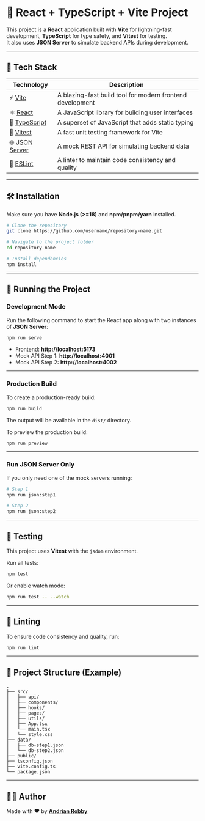 # 🚀 React + TypeScript + Vite Project

This project is a **React** application built with **Vite** for lightning-fast development, **TypeScript** for type safety, and **Vitest** for testing.  
It also uses **JSON Server** to simulate backend APIs during development.

---

## 🧩 Tech Stack

| Technology | Description |
|-------------|--------------|
| ⚡ [Vite](https://vitejs.dev/) | A blazing-fast build tool for modern frontend development |
| ⚛️ [React](https://react.dev/) | A JavaScript library for building user interfaces |
| 🧠 [TypeScript](https://www.typescriptlang.org/) | A superset of JavaScript that adds static typing |
| 🧪 [Vitest](https://vitest.dev/) | A fast unit testing framework for Vite |
| 🌐 [JSON Server](https://github.com/typicode/json-server) | A mock REST API for simulating backend data |
| 🧹 [ESLint](https://eslint.org/) | A linter to maintain code consistency and quality |

---

## 🛠️ Installation

Make sure you have **Node.js (>=18)** and **npm/pnpm/yarn** installed.

```bash
# Clone the repository
git clone https://github.com/username/repository-name.git

# Navigate to the project folder
cd repository-name

# Install dependencies
npm install
```

---

## 🚀 Running the Project

### Development Mode

Run the following command to start the React app along with two instances of **JSON Server**:

```bash
npm run serve
```

- Frontend: **http://localhost:5173**
- Mock API Step 1: **http://localhost:4001**
- Mock API Step 2: **http://localhost:4002**

---

### Production Build

To create a production-ready build:

```bash
npm run build
```

The output will be available in the `dist/` directory.

To preview the production build:

```bash
npm run preview
```

---

### Run JSON Server Only

If you only need one of the mock servers running:

```bash
# Step 1
npm run json:step1

# Step 2
npm run json:step2
```

---

## 🧪 Testing

This project uses **Vitest** with the `jsdom` environment.

Run all tests:

```bash
npm test
```

Or enable watch mode:

```bash
npm run test -- --watch
```

---

## 🧹 Linting

To ensure code consistency and quality, run:

```bash
npm run lint
```

---

## 📁 Project Structure (Example)

```
.
├── src/
│   ├── api/
│   ├── components/
│   ├── hooks/
│   ├── pages/
│   ├── utils/
│   ├── App.tsx
│   └── main.tsx
│   └── style.css
├── data/
│   ├── db-step1.json
│   └── db-step2.json
├── public/
├── tsconfig.json
├── vite.config.ts
└── package.json
```
---

## 🧑‍💻 Author

Made with ❤️ by [**Andrian Robby**](https://github.com/andrianrobby)
